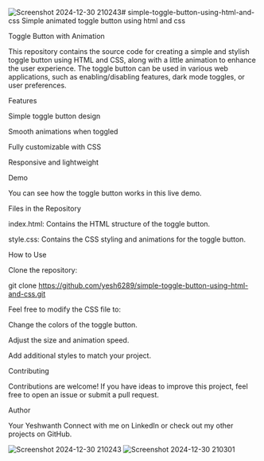 ![Screenshot 2024-12-30 210243](https://github.com/user-attachments/assets/28e25a66-1fbf-49df-8b3a-5ba028964134)# simple-toggle-button-using-html-and-css
Simple animated toggle button using html and css

Toggle Button with Animation

This repository contains the source code for creating a simple and stylish toggle button using HTML and CSS, along with a little animation to enhance the user experience. The toggle button can be used in various web applications, such as enabling/disabling features, dark mode toggles, or user preferences.

Features

Simple toggle button design

Smooth animations when toggled

Fully customizable with CSS

Responsive and lightweight

Demo

You can see how the toggle button works in this live demo.

Files in the Repository

index.html: Contains the HTML structure of the toggle button.

style.css: Contains the CSS styling and animations for the toggle button.

How to Use

Clone the repository:

git clone https://github.com/yesh6289/simple-toggle-button-using-html-and-css.git



Feel free to modify the CSS file to:

Change the colors of the toggle button.

Adjust the size and animation speed.

Add additional styles to match your project.

Contributing

Contributions are welcome! If you have ideas to improve this project, feel free to open an issue or submit a pull request.



Author

Your Yeshwanth
Connect with me on LinkedIn or check out my other projects on GitHub.

![Screenshot 2024-12-30 210243](https://github.com/user-attachments/assets/37153f76-4de2-484e-9ca9-3628645f8536)
![Screenshot 2024-12-30 210301](https://github.com/user-attachments/assets/4e3125b3-827a-4540-bfe2-76089d7156ae)
